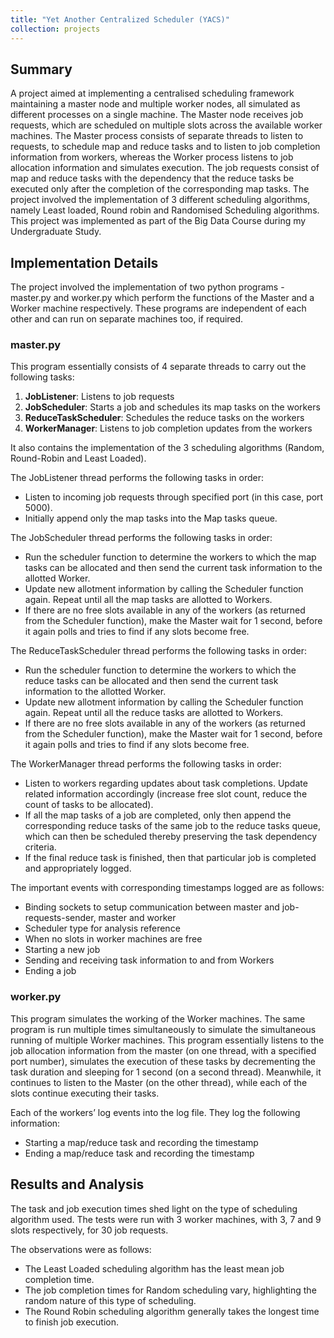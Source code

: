 ```yaml
---
title: "Yet Another Centralized Scheduler (YACS)"
collection: projects
---
```


## Summary

A project aimed at implementing a centralised scheduling framework maintaining a master node and multiple worker nodes, all simulated as different processes on a single machine. The Master node receives job requests, which are scheduled on multiple slots across the available worker machines. The Master process consists of separate threads to listen to requests, to schedule map and reduce tasks and to listen to job completion information from workers, whereas the Worker process listens to job allocation information and simulates execution. The job requests consist of map and reduce tasks with the dependency that the reduce tasks be executed only after the completion of the corresponding map tasks. The project involved the implementation of 3 different scheduling algorithms, namely Least loaded, Round robin and Randomised Scheduling algorithms. This project was implemented as part of the Big Data Course during my Undergraduate Study. 

## Implementation Details

The project involved the implementation of two python programs - master.py and worker.py which perform the functions of the Master and a Worker machine respectively. These programs are independent of each other and can run on separate machines too, if required.

### master.py

This program essentially consists of 4 separate threads to carry out the following tasks:
 1. **JobListener**: Listens to job requests
 2. **JobScheduler**: Starts a job and schedules its map tasks on the workers
 3. **ReduceTaskScheduler**: Schedules the reduce tasks on the workers
 4. **WorkerManager**: Listens to job completion updates from the workers

It also contains the implementation of the 3 scheduling algorithms (Random, Round-Robin and Least Loaded).

The JobListener thread performs the following tasks in order:
 * Listen to incoming job requests through specified port (in this case, port 5000).
 * Initially append only the map tasks into the Map tasks queue. 

The JobScheduler thread performs the following tasks in order:
 * Run the scheduler function to determine the workers to which the map tasks can be allocated and then send the current task information to the allotted Worker.
 * Update new allotment information by calling the Scheduler function again. Repeat until all the map tasks are allotted to Workers.
 * If there are no free slots available in any of the workers (as returned from the Scheduler function), make the Master wait for 1 second, before it again polls and tries to find if any slots become free.

The ReduceTaskScheduler thread performs the following tasks in order:
 * Run the scheduler function to determine the workers to which the reduce tasks can be allocated and then send the current task information to the allotted Worker.
 * Update new allotment information by calling the Scheduler function again. Repeat until all the reduce tasks are allotted to Workers.
 * If there are no free slots available in any of the workers (as returned from the Scheduler function), make the Master wait for 1 second, before it again polls and tries to find if any slots become free.

The WorkerManager thread performs the following tasks in order:
 * Listen to workers regarding updates about task completions. Update related information accordingly (increase free slot count, reduce the count of tasks to be allocated).
 * If all the map tasks of a job are completed, only then append the corresponding reduce tasks of the same job to the reduce tasks queue, which can then be scheduled thereby preserving the task dependency criteria.
 * If the final reduce task is finished, then that particular job is completed and appropriately logged.

The important events with corresponding timestamps logged are as follows:
 * Binding sockets to setup communication between master and job-requests-sender, master and worker
 * Scheduler type for analysis reference
 * When no slots in worker machines are free
 * Starting a new job
 * Sending and receiving task information to and from Workers 
 * Ending a job

### worker.py

This program simulates the working of the Worker machines. The same program is run multiple times simultaneously to simulate the simultaneous running of multiple Worker machines. This program essentially listens to the job allocation information from the master (on one thread, with a specified port number), simulates the execution of these tasks by decrementing the task duration and sleeping for 1 second (on a second thread). Meanwhile, it continues to listen to the Master (on the other thread), while each of the slots continue executing their tasks.

Each of the workers’ log events into the log file. They log the following information:
 * Starting a map/reduce task and recording the timestamp
 * Ending a map/reduce task and recording the timestamp

## Results and Analysis

The task and job execution times shed light on the type of scheduling algorithm used. The tests were run with 3 worker machines, with 3, 7 and 9 slots respectively, for 30 job requests.

The observations were as follows:
 * The Least Loaded scheduling algorithm has the least mean job completion time.
 * The job completion times for Random scheduling vary, highlighting the random nature of this type of scheduling.
 * The Round Robin scheduling algorithm generally takes the longest time to finish job execution.